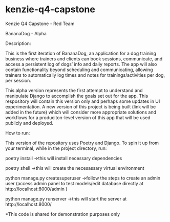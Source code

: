# kenzie-q4-capstone

Kenzie Q4 Capstone - Red Team

BananaDog - Alpha

Description:

This is the first iteration of BananaDog, an application for a dog training business where trainers and clients can book
sessions, communicate, and access a persistent log of dogs’ info and daily reports. The app will also contain
functionality beyond scheduling and communicating, allowing trainers to automatically log times and notes for
trainings/activities per dog, per session.

This alpha version represents the first attempt to understand and manipulate Django to accomplish the goals set out for
the app. This respository will contain this version only and perhaps some updates in UI experimentation. A new version
of this project is being built (link will be added in the future) which will consider more appropriate solutions and
workflows for a produciton-level version of this app that will be used publicly and deployed.

How to run:

This version of the repository uses Poetry and Django. To spin it up from your terminal, while in the project directory,
run:

poetry install ->this will install necessary dependencies

poetry shell ->this will create the necesassary virtual environment

python manage.py createsuperuser ->follow the steps to create an admin user (access admin panel to test models/edit
database directly at http://localhost:8000/admin )

python manage.py runserver ->this will start the server at http://localhost:8000/

\*This code is shared for demonstration purposes only
